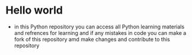 <h1>Hello world</h1>

* in this Python repository you can access all Python learning materials and refrences for learning 
and if any mistakes in code you can make a fork of this repository amd make changes and contribute to this repository
